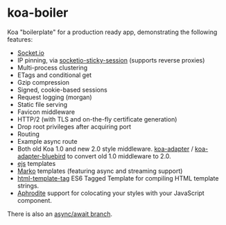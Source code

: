 # koa-boiler
Koa "boilerplate" for a production ready app, demonstrating the following features:

* [Socket.io](http://socket.io/)
* IP pinning, via [socketio-sticky-session](https://github.com/wzrdtales/socket-io-sticky-session) (supports reverse proxies)
* Multi-process clustering
* ETags and conditional get
* Gzip compression
* Signed, cookie-based sessions
* Request logging (morgan)
* Static file serving
* Favicon middleware
* HTTP/2 (with TLS and on-the-fly certificate generation)
* Drop root privileges after acquiring port
* Routing
* Example async route
* Both old Koa 1.0 and new 2.0 style middleware. [koa-adapter](https://github.com/th507/koa-adapter) / [koa-adapter-bluebird](https://www.npmjs.com/package/koa-adapter-bluebird) to convert old 1.0 middleware to 2.0.
* [ejs](https://github.com/koajs/ejs) templates
* [Marko](http://markojs.com/) templates (featuring async and streaming support)
* [html-template-tag](https://github.com/AntonioVdlC/html-template-tag) ES6 Tagged Template for compiling HTML template strings.
* [Aphrodite](https://github.com/Khan/aphrodite) support for colocating your styles with your JavaScript component.

There is also an [async/await branch](https://github.com/llambda/koa-boiler/tree/asyncawait).
